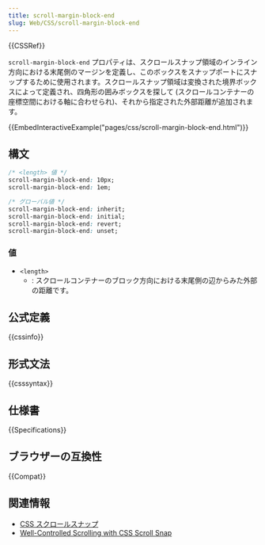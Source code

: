```yaml
---
title: scroll-margin-block-end
slug: Web/CSS/scroll-margin-block-end
---
```

{{CSSRef}}

`scroll-margin-block-end` プロパティは、スクロールスナップ領域のインライン方向における末尾側のマージンを定義し、このボックスをスナップポートにスナップするために使用されます。スクロールスナップ領域は変換された境界ボックスによって定義され、四角形の囲みボックスを探して (スクロールコンテナーの座標空間における軸に合わせられ)、それから指定された外部距離が追加されます。

{{EmbedInteractiveExample("pages/css/scroll-margin-block-end.html")}}

## 構文

```css
/* <length> 値 */
scroll-margin-block-end: 10px;
scroll-margin-block-end: 1em;

/* グローバル値 */
scroll-margin-block-end: inherit;
scroll-margin-block-end: initial;
scroll-margin-block-end: revert;
scroll-margin-block-end: unset;
```

### 値

- `<length>`
  - : スクロールコンテナーのブロック方向における末尾側の辺からみた外部の距離です。

## 公式定義

{{cssinfo}}

## 形式文法

{{csssyntax}}

## 仕様書

{{Specifications}}

## ブラウザーの互換性

{{Compat}}

## 関連情報

- [CSS スクロールスナップ](/ja/docs/Web/CSS/CSS_Scroll_Snap)
- [Well-Controlled Scrolling with CSS Scroll Snap](https://web.dev/css-scroll-snap/)
